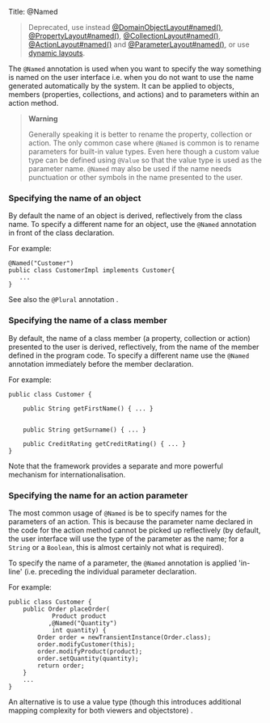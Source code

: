 Title: @Named

> Deprecated, use instead [@DomainObjectLayout#named()](./DomainObjectLayout.html), [@PropertyLayout#named()](./PropertyLayout.html), [@CollectionLayout#named()](./CollectionLayout.html), [@ActionLayout#named()](./ActionLayout.html) and [@ParameterLayout#named()](./ParameterLayout.html), or use [dynamic layouts](../../components/viewers/wicket/dynamic-layouts.html).

The `@Named` annotation is used when you want to specify the way
something is named on the user interface i.e. when you do not want to
use the name generated automatically by the system. It can be applied to
objects, members (properties, collections, and actions) and to
parameters within an action method.

> **Warning**
>
> Generally speaking it is better to rename the property, collection or
> action. The only common case where `@Named` is common is to rename
> parameters for built-in value types. Even here though a custom value
> type can be defined using `@Value` so that the value type is used as the
> parameter name. `@Named` may also be used if the name needs punctuation
> or other symbols in the name presented to the user.

### Specifying the name of an object

By default the name of an object is derived, reflectively from the class
name. To specify a different name for an object, use the `@Named`
annotation in front of the class declaration.

For example:

    @Named("Customer")
    public class CustomerImpl implements Customer{
       ...
    }

See also the `@Plural` annotation <!--, ?-->.

### Specifying the name of a class member

By default, the name of a class member (a property, collection or
action) presented to the user is derived, reflectively, from the name of
the member defined in the program code. To specify a different name use
the `@Named
          `annotation immediately before the member declaration.

For example:

    public class Customer {
        
        public String getFirstName() { ... }

        
        public String getSurname() { ... }

        public CreditRating getCreditRating() { ... }
    }

Note that the framework provides a separate and more powerful mechanism
for internationalisation.

### Specifying the name for an action parameter

The most common usage of `@Named` is be to specify names for the
parameters of an action. This is because the parameter name declared in
the code for the action method cannot be picked up reflectively (by
default, the user interface will use the type of the parameter as the
name; for a `String` or a `Boolean`, this is almost certainly not what is
required).

To specify the name of a parameter, the `@Named` annotation is applied
'in-line' (i.e. preceding the individual parameter declaration.

For example:

    public class Customer {
        public Order placeOrder(
                Product product
               ,@Named("Quantity")
                int quantity) {
            Order order = newTransientInstance(Order.class);
            order.modifyCustomer(this);
            order.modifyProduct(product);
            order.setQuantity(quantity);        
            return order;
        }
        ...
    }

An alternative is to use a value type (though this introduces additional mapping complexity for both viewers and objectstore) <!--, as described in ?-->.
